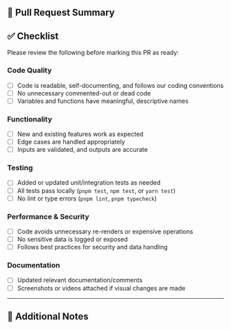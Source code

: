 ## 📌 Pull Request Summary

<!-- Describe what this PR does and why it is needed. Include any related issues or tickets. -->

## ✅ Checklist

Please review the following before marking this PR as ready:

### Code Quality
- [ ] Code is readable, self-documenting, and follows our coding conventions
- [ ] No unnecessary commented-out or dead code
- [ ] Variables and functions have meaningful, descriptive names

### Functionality
- [ ] New and existing features work as expected
- [ ] Edge cases are handled appropriately
- [ ] Inputs are validated, and outputs are accurate

### Testing
- [ ] Added or updated unit/integration tests as needed
- [ ] All tests pass locally (`pnpm test`, `npm test`, or `yarn test`)
- [ ] No lint or type errors (`pnpm lint`, `pnpm typecheck`)

### Performance & Security
- [ ] Code avoids unnecessary re-renders or expensive operations
- [ ] No sensitive data is logged or exposed
- [ ] Follows best practices for security and data handling

### Documentation
- [ ] Updated relevant documentation/comments
- [ ] Screenshots or videos attached if visual changes are made

---

## 🚩 Additional Notes

<!-- Add any special instructions, known issues, or blockers here. -->

